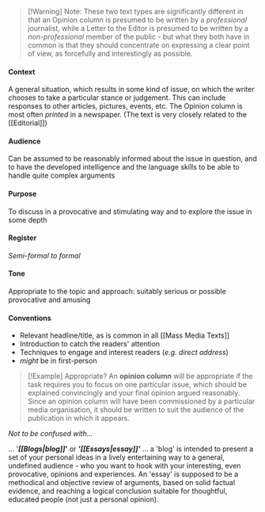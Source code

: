 
> [!Warning] Note: 
> These two text types are significantly different in that an Opinion column is presumed to be written by a *professional* journalist, while a Letter to the Editor is presumed to be written by a *non-professional* member of the public - but what they both have in common is that they should concentrate on expressing a clear point of view, as forcefully and interestingly as possible.

#### Context
A general situation, which results in some kind of issue, on which the writer chooses to take a particular stance or judgement. This can include responses to other articles, pictures, events, etc. 
The Opinion column is most often *printed* in a newspaper. (The text is very closely related to the [[Editorial]])

#### Audience 
Can be assumed to be reasonably informed about the issue in question, and to have the developed intelligence and the language skills to be able to handle quite complex arguments

#### Purpose
To discuss in a provocative and stimulating way and to explore the issue in some depth

#### Register
*Semi-formal to formal*

#### Tone
Appropriate to the topic and approach: suitably serious or possible provocative and amusing

#### Conventions
- Relevant headline/title, as is common in all [[Mass Media Texts]]
- Introduction to catch the readers' attention
- Techniques to engage and interest readers (*e.g. direct address*)
- *might* be in first-person

> [!Example] Appropriate?
> An **opinion column** will be appropriate if the task requires you to focus on one particular issue, which should be explained convincingly and your final opinion argued reasonably. Since an opinion column will have been commissioned by a particular media organisation, it should be written to suit the audience of the publication in which it appears.
>
_Not to be confused with..._
>
... '**_[[Blogs|blog]]_'** or _**'[[Essays|essay]]'**_ ... a 'blog' is intended to present a set of your personal ideas in a lively entertaining way to a general, undefined audience - who you want to hook with your interesting, even provocative, opinions and experiences. An 'essay' is supposed to be a methodical and objective review of arguments, based on solid factual evidence, and reaching a logical conclusion suitable for thoughtful, educated people (not just a personal opinion).
